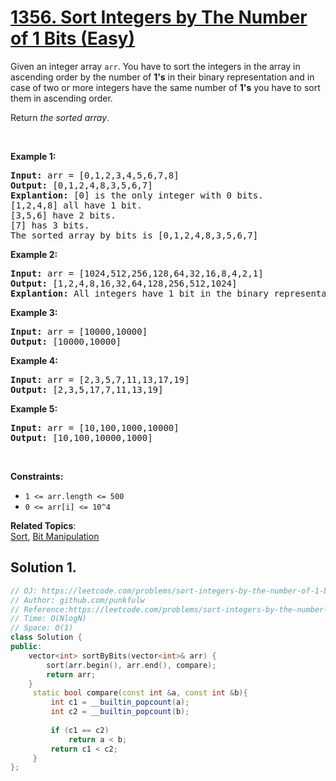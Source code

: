 # [1356. Sort Integers by The Number of 1 Bits (Easy)](https://leetcode.com/problems/sort-integers-by-the-number-of-1-bits/)

<p>Given an integer array <code>arr</code>. You have to sort the integers in the array&nbsp;in ascending order by the number of <strong>1's</strong>&nbsp;in their binary representation and in case of two or more integers have the same number of <strong>1's</strong> you have to sort them in ascending order.</p>

<p>Return <em>the sorted array</em>.</p>

<p>&nbsp;</p>
<p><strong>Example 1:</strong></p>

<pre><strong>Input:</strong> arr = [0,1,2,3,4,5,6,7,8]
<strong>Output:</strong> [0,1,2,4,8,3,5,6,7]
<strong>Explantion:</strong> [0] is the only integer with 0 bits.
[1,2,4,8] all have 1 bit.
[3,5,6] have 2 bits.
[7] has 3 bits.
The sorted array by bits is [0,1,2,4,8,3,5,6,7]
</pre>

<p><strong>Example 2:</strong></p>

<pre><strong>Input:</strong> arr = [1024,512,256,128,64,32,16,8,4,2,1]
<strong>Output:</strong> [1,2,4,8,16,32,64,128,256,512,1024]
<strong>Explantion:</strong> All integers have 1 bit in the binary representation, you should just sort them in ascending order.
</pre>

<p><strong>Example 3:</strong></p>

<pre><strong>Input:</strong> arr = [10000,10000]
<strong>Output:</strong> [10000,10000]
</pre>

<p><strong>Example 4:</strong></p>

<pre><strong>Input:</strong> arr = [2,3,5,7,11,13,17,19]
<strong>Output:</strong> [2,3,5,17,7,11,13,19]
</pre>

<p><strong>Example 5:</strong></p>

<pre><strong>Input:</strong> arr = [10,100,1000,10000]
<strong>Output:</strong> [10,100,10000,1000]
</pre>

<p>&nbsp;</p>
<p><strong>Constraints:</strong></p>

<ul>
	<li><code>1 &lt;= arr.length &lt;= 500</code></li>
	<li><code>0 &lt;= arr[i] &lt;= 10^4</code></li>
</ul>


**Related Topics**:  
[Sort](https://leetcode.com/tag/sort/), [Bit Manipulation](https://leetcode.com/tag/bit-manipulation/)

## Solution 1.

```cpp
// OJ: https://leetcode.com/problems/sort-integers-by-the-number-of-1-bits/
// Author: github.com/punkfulw
// Reference:https://leetcode.com/problems/sort-integers-by-the-number-of-1-bits/discuss/534631/C%2B%2B-beats-100-with-__builtin_popcount
// Time: O(NlogN)
// Space: O(1)
class Solution {
public:
    vector<int> sortByBits(vector<int>& arr) {
        sort(arr.begin(), arr.end(), compare);
        return arr;
    }
     static bool compare(const int &a, const int &b){
         int c1 = __builtin_popcount(a);
         int c2 = __builtin_popcount(b);
         
         if (c1 == c2)
             return a < b;
         return c1 < c2;
     }
};
```
